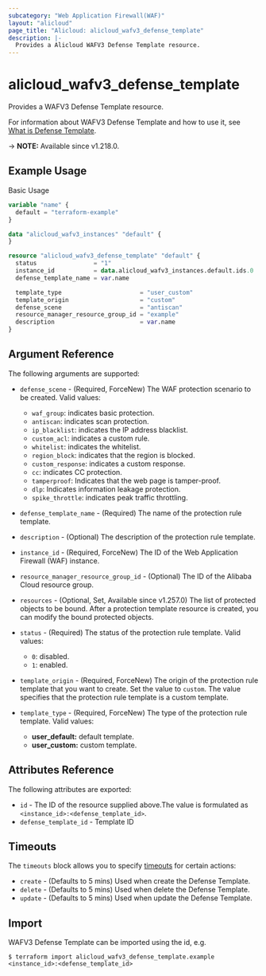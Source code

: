 ```yaml
---
subcategory: "Web Application Firewall(WAF)"
layout: "alicloud"
page_title: "Alicloud: alicloud_wafv3_defense_template"
description: |-
  Provides a Alicloud WAFV3 Defense Template resource.
---
```


# alicloud_wafv3_defense_template

Provides a WAFV3 Defense Template resource.



For information about WAFV3 Defense Template and how to use it, see [What is Defense Template](https://www.alibabacloud.com/help/en/web-application-firewall/latest/api-waf-openapi-2021-10-01-createdefensetemplate).

-> **NOTE:** Available since v1.218.0.

## Example Usage

Basic Usage

```terraform
variable "name" {
  default = "terraform-example"
}

data "alicloud_wafv3_instances" "default" {
}

resource "alicloud_wafv3_defense_template" "default" {
  status                = "1"
  instance_id           = data.alicloud_wafv3_instances.default.ids.0
  defense_template_name = var.name

  template_type                      = "user_custom"
  template_origin                    = "custom"
  defense_scene                      = "antiscan"
  resource_manager_resource_group_id = "example"
  description                        = var.name
}
```

## Argument Reference

The following arguments are supported:
* `defense_scene` - (Required, ForceNew) The WAF protection scenario to be created. Valid values:
  - `waf_group`: indicates basic protection.
  - `antiscan`: indicates scan protection.
  - `ip_blacklist`: indicates the IP address blacklist.
  - `custom_acl`: indicates a custom rule.
  - `whitelist`: indicates the whitelist.
  - `region_block`: indicates that the region is blocked.
  - `custom_response`: indicates a custom response.
  - `cc`: indicates CC protection.
  - `tamperproof`: Indicates that the web page is tamper-proof.
  - `dlp`: Indicates information leakage protection.
  - `spike_throttle`: indicates peak traffic throttling.

* `defense_template_name` - (Required) The name of the protection rule template.
* `description` - (Optional) The description of the protection rule template.
* `instance_id` - (Required, ForceNew) The ID of the Web Application Firewall (WAF) instance.
* `resource_manager_resource_group_id` - (Optional) The ID of the Alibaba Cloud resource group.
* `resources` - (Optional, Set, Available since v1.257.0) The list of protected objects to be bound. After a protection template resource is created, you can modify the bound protected objects.
* `status` - (Required) The status of the protection rule template. Valid values:
  - `0`: disabled.
  - `1`: enabled.
* `template_origin` - (Required, ForceNew) The origin of the protection rule template that you want to create. Set the value to `custom`. The value specifies that the protection rule template is a custom template.
* `template_type` - (Required, ForceNew) The type of the protection rule template. Valid values:
  - **user_default:** default template.
  - **user_custom:** custom template.

## Attributes Reference

The following attributes are exported:
* `id` - The ID of the resource supplied above.The value is formulated as `<instance_id>:<defense_template_id>`.
* `defense_template_id` - Template ID

## Timeouts

The `timeouts` block allows you to specify [timeouts](https://developer.hashicorp.com/terraform/language/resources/syntax#operation-timeouts) for certain actions:
* `create` - (Defaults to 5 mins) Used when create the Defense Template.
* `delete` - (Defaults to 5 mins) Used when delete the Defense Template.
* `update` - (Defaults to 5 mins) Used when update the Defense Template.

## Import

WAFV3 Defense Template can be imported using the id, e.g.

```shell
$ terraform import alicloud_wafv3_defense_template.example <instance_id>:<defense_template_id>
```